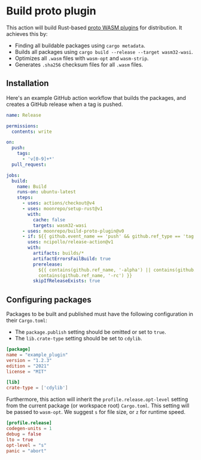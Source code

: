 # Build proto plugin

This action will build Rust-based [proto WASM plugins](https://moonrepo.dev/docs/proto/wasm-plugin)
for distribution. It achieves this by:

- Finding all buildable packages using `cargo metadata`.
- Builds all packages using `cargo build --release --target wasm32-wasi`.
- Optimizes all `.wasm` files with `wasm-opt` and `wasm-strip`.
- Generates `.sha256` checksum files for all `.wasm` files.

## Installation

Here's an example GitHub action workflow that builds the packages, and creates a GitHub release when
a tag is pushed.

```yaml
name: Release

permissions:
  contents: write

on:
  push:
    tags:
      - 'v[0-9]+*'
  pull_request:

jobs:
  build:
    name: Build
    runs-on: ubuntu-latest
    steps:
      - uses: actions/checkout@v4
      - uses: moonrepo/setup-rust@v1
        with:
          cache: false
          targets: wasm32-wasi
      - uses: moonrepo/build-proto-plugin@v0
      - if: ${{ github.event_name == 'push' && github.ref_type == 'tag' }}
        uses: ncipollo/release-action@v1
        with:
          artifacts: builds/*
          artifactErrorsFailBuild: true
          prerelease:
            ${{ contains(github.ref_name, '-alpha') || contains(github.ref_name, '-beta') ||
            contains(github.ref_name, '-rc') }}
          skipIfReleaseExists: true
```

## Configuring packages

Packages to be built and published must have the following configuration in their `Cargo.toml`:

- The `package.publish` setting should be omitted or set to `true`.
- The `lib.crate-type` setting should be set to `cdylib`.

```toml
[package]
name = "example_plugin"
version = "1.2.3"
edition = "2021"
license = "MIT"

[lib]
crate-type = ['cdylib']
```

Furthermore, this action will inherit the `profile.release.opt-level` setting from the current
package (or workspace root) `Cargo.toml`. This setting will be passed to `wasm-opt`. We suggest `s`
for file size, or `z` for runtime speed.

```toml
[profile.release]
codegen-units = 1
debug = false
lto = true
opt-level = "s"
panic = "abort"
```
